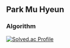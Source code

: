 ## Park Mu Hyeun

### Algorithm

[![Solved.ac Profile](http://mazassumnida.wtf/api/v2/generate_badge?boj=pjhg410)](https://solved.ac/pjhg410/)

<!--
**parkmuhyeun/parkmuhyeun** is a ✨ _special_ ✨ repository because its `README.md` (this file) appears on your GitHub profile.

Here are some ideas to get you started:

- 🔭 I’m currently working on ...
- 🌱 I’m currently learning ...
- 👯 I’m looking to collaborate on ...
- 🤔 I’m looking for help with ...
- 💬 Ask me about ...
- 📫 How to reach me: ...
- 😄 Pronouns: ...
- ⚡ Fun fact: ...
-->
